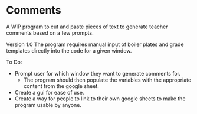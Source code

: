 # Comments
A WIP program to cut and paste pieces of text to generate teacher comments based on a few prompts.

Version 1.0
The program requires manual input of boiler plates and grade templates directly into the code for a given window.

To Do: 
- Prompt user for which window they want to generate comments for. 
    - The program should then populate the variables with the appropriate content from the google sheet.
- Create a gui for ease of use.
- Create a way for people to link to their own google sheets to make the program usable by anyone.

